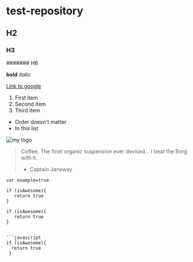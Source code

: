 # test-repository
## H2
### H3
####### H6

**bold**
*italic*

[Link to google](http://google.com)

1. First item
2. Second item
3. Third item

* Order doesn't matter
* In this list

![my logo](/img/logo.png)

> Coffee. The finet organic suspension ever devised... I beat the Borg with it.
> - Captain Janeway

`var example=true`

    if (isAwesome){
       return true
    }
    
```
if (isAwesome){
   return true
}


```javascript
if (isAwesome){
  return true
 }
